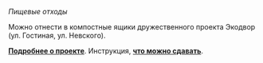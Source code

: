 *Пищевые отходы*

Можно отнести в компостные ящики дружественного проекта Экодвор \(ул. Гостиная, ул. Невского\).

**[Подробнее о проекте](https://t.me/ecodvor39)**. Инструкция, **[что можно сдавать](https://t.me/ecodvor39/105)**.
